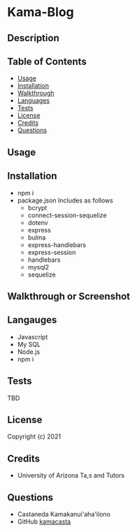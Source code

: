 # Kama-Blog




## Description



## Table of Contents

- [Usage](#usage)
- [Installation](#installation)
- [Walkthrough](#walkthrough)
- [Languages](#languages)
- [Tests](#tests)
- [License](#license)
- [Credits](#credits)
- [Questions](#questions)

## Usage

## Installation
- npm i
- package.json Includes as follows
  - bcrypt
  - connect-session-sequelize
  - dotenv
  - express
  - bulma
  - express-handlebars
  - express-session
  - handlebars
  - mysql2
  - sequelize


## Walkthrough or Screenshot


## Langauges
- Javascript
- My SQL
- Node.js
- npm i



## Tests
TBD

## License


Copyright (c) 2021

## Credits

- University of Arizona Ta,s and Tutors

## Questions
- Castaneda Kamakanui'aha'ilono
- GitHub [kamacasta](https://github.com/kamacasta)